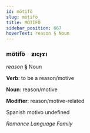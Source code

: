 ```yaml
---
id: mötifö
slug: mötifö
title: MÖTİFÖ
sidebar_position: 667
hoverText: reason § Noun
---
```


### mötifö&emsp;<span kind="abugida">ƶıcɟɤı</span>

*reason* **§** Noun

**Verb**: to be a reason/motive

**Noun**: reason/motive

**Modifier**: reason/motive-related

Spanish motivo undefined

*Romance Language Family*